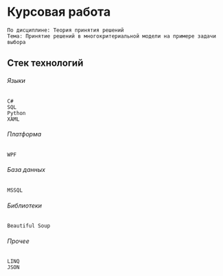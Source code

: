 # Курсовая работа
```
По дисциплине: Теория принятия решений
Тема: Принятие решений в многокритериальной модели на примере задачи выбора
```
## Стек технологий
###### Языки
```
C#
SQL
Python
XAML
```
###### Платформа
```
WPF
```
###### База данных
```
MSSQL
```
###### Библиотеки
```
Beautiful Soup
```
###### Прочее
```
LINQ
JSON
```
